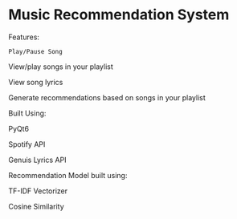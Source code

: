 # Music Recommendation System

Features:

    Play/Pause Song
  
  View/play songs in your playlist
  
  View song lyrics
  
  Generate recommendations based on songs in your playlist
  
Built Using:

  PyQt6
  
  Spotify API
  
  Genuis Lyrics API
  
Recommendation Model built using:

  TF-IDF Vectorizer
  
  Cosine Similarity
  

